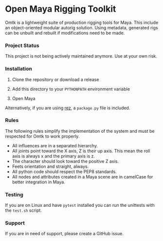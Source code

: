# Open Maya Rigging Toolkit

Omtk is a lightweight suite of production rigging tools for Maya.
This include an object-oriented modular autorig solution.
Using metadata, generated rigs can be unbuilt and rebuilt if modifications need to be made.

### Project Status

This project is not being actively maintained anymore. Use at your own risk.

### Installation

1. Clone the repository or download a release

2. Add this directory to your `PYTHONPATH` environment variable

3. Open Maya

Alternatively, if you are using [rez](https://github.com/nerdvegas/rez), a `package.py` file is included. 

### Rules

The following rules simplify the implementation of the system and must be respected for Omtk to work properly.

- All influences are in a separated hierarchy.
- All joints point toward the X axis, Z is their up axis. This mean the roll axis is always x and the primary axis is z. 
- The character should look toward the positive Z axis. 
- Feets orientation and straight, always.
- All python code should respect the PEP8 standards.
- All nodes and attributes created in a Maya scene are in camelCase for better integration in Maya.

### Testing

If you are on Linux and have `pytest` installed you can run the unittests with the `test.sh` script.

### Support

If you are in need of support, please create a GitHub issue.